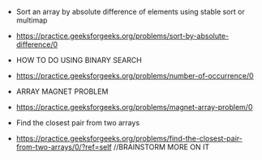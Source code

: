 - Sort an array by absolute difference of elements using stable sort or multimap
- https://practice.geeksforgeeks.org/problems/sort-by-absolute-difference/0

- HOW TO DO USING BINARY SEARCH
- https://practice.geeksforgeeks.org/problems/number-of-occurrence/0

- ARRAY MAGNET PROBLEM
- https://practice.geeksforgeeks.org/problems/magnet-array-problem/0

- Find the closest pair from two arrays
- https://practice.geeksforgeeks.org/problems/find-the-closest-pair-from-two-arrays/0/?ref=self //BRAINSTORM MORE ON IT